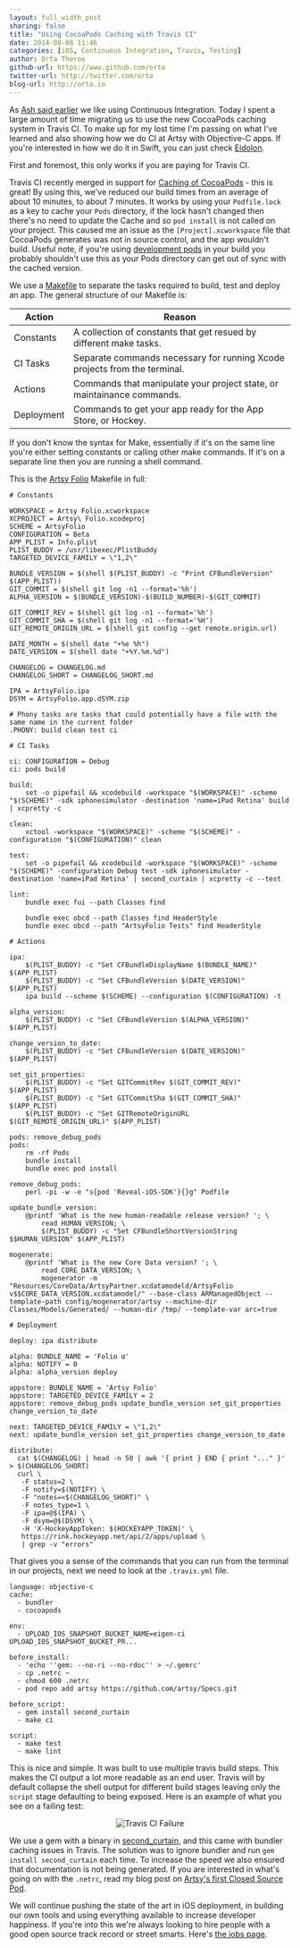 ```yaml
---
layout: full_width_post
sharing: false
title: "Using CocoaPods Caching with Travis CI"
date: 2014-08-08 11:46
categories: [iOS, Continuous Integration, Travis, Testing]
author: Orta Therox
github-url: https://www.github.com/orta
twitter-url: http://twitter.com/orta
blog-url: http://orta.io
---
```


As [Ash said earlier](http://artsy.github.io/blog/2014/08/07/taking-a-snapshot-with-second-curtain/) we like using Continuous Integration. Today I spent a large amount of time migrating us to use the new CocoaPods caching system in Travis CI. To make up for my lost time I'm passing on what I've learned and also showing how we do CI at Artsy with Objective-C apps. If you're interested in how we do it in Swift, you can just check [Eidolon](https://github.com/artsy/eidolon).

<!-- more -->

First and foremost, this only works if you are paying for Travis CI.

Travis CI recently merged in support for [Caching of CocoaPods](http://docs.travis-ci.com/user/caching/) - this is great! By using this, we've reduced our build times from an average of about 10 minutes, to about 7 minutes. It works by using your `Podfile.lock` as a key to cache your `Pods` directory, if the lock hasn't changed then there's no need to update the Cache and so `pod install` is not called on your project. This caused me an issue as the `[Project].xcworkspace` file that CocoaPods generates was not in source control, and the app wouldn't build. Useful note, if you're using [development pods](http://guides.cocoapods.org/syntax/podfile.html#pod) in your build you probably shouldn't use this as your Pods directory can get out of sync with the cached version. 

We use a [Makefile](https://github.com/artsy/eidolon/blob/master/Makefile) to separate the tasks required to build, test and deploy an app. The general structure of our Makefile is:

| Action        | Reason |
| ------------- | ------ |
| Constants | A collection of constants that get resued by different make tasks. |
| CI Tasks | Separate commands necessary for running Xcode projects from the terminal. |
| Actions | Commands that manipulate your project state, or maintainance commands. |
| Deployment | Commands to get your app ready for the App Store, or Hockey. |

If you don't know the syntax for Make, essentially if it's on the same line you're either setting constants or calling other make commands. If it's on a separate line then you are running a shell command.

This is the [Artsy Folio](http://orta.io/#folio-header-unit) Makefile in full:

``` make
# Constants

WORKSPACE = Artsy Folio.xcworkspace
XCPROJECT = Artsy\ Folio.xcodeproj
SCHEME = ArtsyFolio
CONFIGURATION = Beta
APP_PLIST = Info.plist
PLIST_BUDDY = /usr/libexec/PlistBuddy
TARGETED_DEVICE_FAMILY = \"1,2\"

BUNDLE_VERSION = $(shell $(PLIST_BUDDY) -c "Print CFBundleVersion" $(APP_PLIST))
GIT_COMMIT = $(shell git log -n1 --format='%h')
ALPHA_VERSION = $(BUNDLE_VERSION)-$(BUILD_NUMBER)-$(GIT_COMMIT)

GIT_COMMIT_REV = $(shell git log -n1 --format='%h')
GIT_COMMIT_SHA = $(shell git log -n1 --format='%H')
GIT_REMOTE_ORIGIN_URL = $(shell git config --get remote.origin.url)

DATE_MONTH = $(shell date "+%e %h")
DATE_VERSION = $(shell date "+%Y.%m.%d")

CHANGELOG = CHANGELOG.md
CHANGELOG_SHORT = CHANGELOG_SHORT.md

IPA = ArtsyFolio.ipa
DSYM = ArtsyFolio.app.dSYM.zip

# Phony tasks are tasks that could potentially have a file with the same name in the current folder
.PHONY: build clean test ci

# CI Tasks

ci: CONFIGURATION = Debug
ci: pods build

build:
	set -o pipefail && xcodebuild -workspace "$(WORKSPACE)" -scheme "$(SCHEME)" -sdk iphonesimulator -destination 'name=iPad Retina' build | xcpretty -c

clean:
	xctool -workspace "$(WORKSPACE)" -scheme "$(SCHEME)" -configuration "$(CONFIGURATION)" clean

test:
	set -o pipefail && xcodebuild -workspace "$(WORKSPACE)" -scheme "$(SCHEME)" -configuration Debug test -sdk iphonesimulator -destination 'name=iPad Retina' | second_curtain | xcpretty -c --test

lint:
	bundle exec fui --path Classes find

	bundle exec obcd --path Classes find HeaderStyle
	bundle exec obcd --path "ArtsyFolio Tests" find HeaderStyle

# Actions

ipa:
	$(PLIST_BUDDY) -c "Set CFBundleDisplayName $(BUNDLE_NAME)" $(APP_PLIST)
	$(PLIST_BUDDY) -c "Set CFBundleVersion $(DATE_VERSION)" $(APP_PLIST)
	ipa build --scheme $(SCHEME) --configuration $(CONFIGURATION) -t

alpha_version:
	$(PLIST_BUDDY) -c "Set CFBundleVersion $(ALPHA_VERSION)" $(APP_PLIST)

change_version_to_date:
	$(PLIST_BUDDY) -c "Set CFBundleVersion $(DATE_VERSION)" $(APP_PLIST)

set_git_properties:
	$(PLIST_BUDDY) -c "Set GITCommitRev $(GIT_COMMIT_REV)" $(APP_PLIST)
	$(PLIST_BUDDY) -c "Set GITCommitSha $(GIT_COMMIT_SHA)" $(APP_PLIST)
	$(PLIST_BUDDY) -c "Set GITRemoteOriginURL $(GIT_REMOTE_ORIGIN_URL)" $(APP_PLIST)

pods: remove_debug_pods
pods:
	rm -rf Pods
	bundle install
	bundle exec pod install

remove_debug_pods:
	perl -pi -w -e "s{pod 'Reveal-iOS-SDK'}{}g" Podfile

update_bundle_version:
	@printf 'What is the new human-readable release version? '; \
		read HUMAN_VERSION; \
		$(PLIST_BUDDY) -c "Set CFBundleShortVersionString $$HUMAN_VERSION" $(APP_PLIST)

mogenerate:
	@printf 'What is the new Core Data version? '; \
		read CORE_DATA_VERSION; \
		mogenerator -m "Resources/CoreData/ArtsyPartner.xcdatamodeld/ArtsyFolio v$$CORE_DATA_VERSION.xcdatamodel/" --base-class ARManagedObject --template-path config/mogenerator/artsy --machine-dir Classes/Models/Generated/ --human-dir /tmp/ --template-var arc=true

# Deployment

deploy: ipa distribute

alpha: BUNDLE_NAME = 'Folio α'
alpha: NOTIFY = 0
alpha: alpha_version deploy

appstore: BUNDLE_NAME = 'Artsy Folio'
appstore: TARGETED_DEVICE_FAMILY = 2
appstore: remove_debug_pods update_bundle_version set_git_properties change_version_to_date

next: TARGETED_DEVICE_FAMILY = \"1,2\"
next: update_bundle_version set_git_properties change_version_to_date

distribute:
  cat $(CHANGELOG) | head -n 50 | awk '{ print } END { print "..." }' > $(CHANGELOG_SHORT)
  curl \
   -F status=2 \
   -F notify=$(NOTIFY) \
   -F "notes=<$(CHANGELOG_SHORT)" \
   -F notes_type=1 \
   -F ipa=@$(IPA) \
   -F dsym=@$(DSYM) \
   -H 'X-HockeyAppToken: $(HOCKEYAPP_TOKEN)' \
   https://rink.hockeyapp.net/api/2/apps/upload \
   | grep -v "errors"

```

That gives you a sense of the commands that you can run from the terminal in our projects, next we need to look at the `.travis.yml` file.

``` make
language: objective-c
cache:
  - bundler
  - cocoapods

env:
  - UPLOAD_IOS_SNAPSHOT_BUCKET_NAME=eigen-ci UPLOAD_IOS_SNAPSHOT_BUCKET_PR...

before_install:
  - 'echo ''gem: --no-ri --no-rdoc'' > ~/.gemrc'
  - cp .netrc ~
  - chmod 600 .netrc
  - pod repo add artsy https://github.com/artsy/Specs.git

before_script:
  - gem install second_curtain
  - make ci

script:
  - make test
  - make lint

```

This is nice and simple. It was built to use multiple travis build steps. This makes the CI output a lot more readable as an end user. Travis will by default collapse the shell output for different build stages leaving only the `script` stage defaulting to being exposed. Here is an example of what you see on a failing test:

<center>
<img src="/images/2014-08-08-CocoaPods-Caching/failing_travis_screenshot.png" alt='Travis CI Failure'>
</center>

We use a gem with a binary in [second_curtain](https://github.com/AshFurrow/second_curtain/), and this came with bundler caching issues in Travis. The solution was to ignore bundler and run `gem install second_curtain` each time. To increase the speed we also ensured that documentation is not being generated. If you are interested in what's going on with the `.netrc`, read my blog post on [Artsy's first Closed Source Pod](http://artsy.github.io/blog/2014/06/20/artsys-first-closed-source-pod/).

We will continue pushing the state of the art in iOS deployment, in building our own tools and using everything available to increase developer happiness. If you're into this we're always looking to hire people with a good open source track record or street smarts. Here's [the jobs page](https://artsy.net/job/mobile-engineer).
